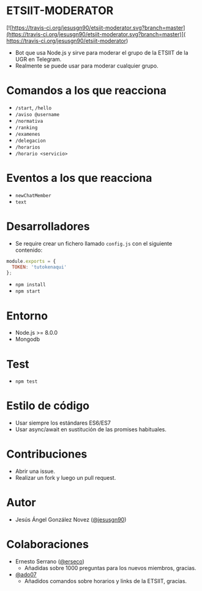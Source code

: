 # ETSIIT-MODERATOR

[![https://travis-ci.org/jesusgn90/etsiit-moderator.svg?branch=master](https://travis-ci.org/jesusgn90/etsiit-moderator.svg?branch=master)](
https://travis-ci.org/jesusgn90/etsiit-moderator)

- Bot que usa Node.js y sirve para moderar el grupo de la ETSIIT de la UGR en Telegram.
- Realmente se puede usar para moderar cualquier grupo.

# Comandos a los que reacciona

- `/start`, `/hello`
- `/aviso @username`
- `/normativa`
- `/ranking`
- `/examenes`
- `/delegacion`
- `/horarios`
- `/horario <servicio>`

# Eventos a los que reacciona

- `newChatMember`
- `text`

# Desarrolladores
- Se require crear un fichero llamado `config.js` con el siguiente contenido:

```js
module.exports = {
  TOKEN: 'tutokenaqui'
};
```

- `npm install`
- `npm start`

# Entorno

- Node.js >= 8.0.0
- Mongodb

# Test
- `npm test`

# Estilo de código
- Usar siempre los estándares ES6/ES7
- Usar async/await en sustitución de las promises habituales.

# Contribuciones
- Abrir una issue.
- Realizar un fork y luego un pull request.

# Autor
- Jesús Ángel González Novez ([@jesusgn90](https://github.com/jesusgn90))

# Colaboraciones
- Ernesto Serrano ([@erseco](https://github.com/erseco))
  - Añadidas sobre 1000 preguntas para los nuevos miembros, gracias.
- [@ado07](https://github.com/ado07)
  - Añadidos comandos sobre horarios y links de la ETSIIT, gracias.
